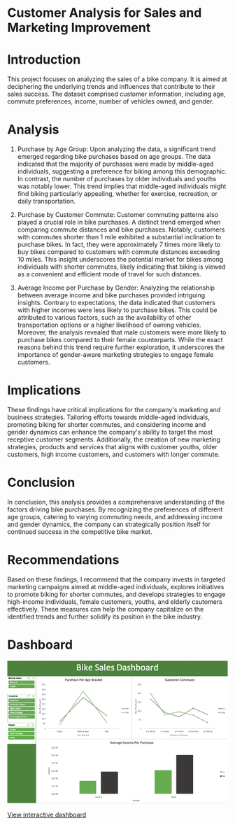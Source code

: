 # Customer Analysis for Sales and Marketing Improvement

# Introduction
This project focuses on analyzing the sales of a bike company. It is aimed at deciphering the underlying trends and influences that contribute to their sales success. The dataset comprised customer information, including age, commute preferences, income, number of vehicles owned, and gender.

# Analysis
1) Purchase by Age Group:
Upon analyzing the data, a significant trend emerged regarding bike purchases based on age groups. The data indicated that the majority of purchases were made by middle-aged individuals, suggesting a preference for biking among this demographic. In contrast, the number of purchases by older individuals and youths was notably lower. This trend implies that middle-aged individuals might find biking particularly appealing, whether for exercise, recreation, or daily transportation.

2) Purchase by Customer Commute:
Customer commuting patterns also played a crucial role in bike purchases. A distinct trend emerged when comparing commute distances and bike purchases. Notably, customers with commutes shorter than 1 mile exhibited a substantial inclination to purchase bikes. In fact, they were approximately 7 times more likely to buy bikes compared to customers with commute distances exceeding 10 miles. This insight underscores the potential market for bikes among individuals with shorter commutes, likely indicating that biking is viewed as a convenient and efficient mode of travel for such distances.

3) Average Income per Purchase by Gender:
Analyzing the relationship between average income and bike purchases provided intriguing insights. Contrary to expectations, the data indicated that customers with higher incomes were less likely to purchase bikes. This could be attributed to various factors, such as the availability of other transportation options or a higher likelihood of owning vehicles. Moreover, the analysis revealed that male customers were more likely to purchase bikes compared to their female counterparts. While the exact reasons behind this trend require further exploration, it underscores the importance of gender-aware marketing strategies to engage female customers.

# Implications
These findings have critical implications for the company's marketing and business strategies. Tailoring efforts towards middle-aged individuals, promoting biking for shorter commutes, and considering income and gender dynamics can enhance the company's ability to target the most receptive customer segments. Additionally, the creation of new marketing strategies, products and services that aligns with customer youths, older customers, high income customers, and customers with longer commute.

# Conclusion
In conclusion, this analysis provides a comprehensive understanding of the factors driving bike purchases. By recognizing the preferences of different age groups, catering to varying commuting needs, and addressing income and gender dynamics, the company can strategically position itself for continued success in the competitive bike market.

# Recommendations
Based on these findings, I recommend that the company invests in targeted marketing campaigns aimed at middle-aged individuals, explores initiatives to promote biking for shorter commutes, and develops strategies to engage high-income individuals, female customers, youths, and elderly csutomers effectively. These measures can help the company capitalize on the identified trends and further solidify its position in the bike industry.

# Dashboard
![dashboard](https://github.com/atamgbo/BikePurchasePattern/blob/main/Screenshot%202023-08-23%20at%209.51.19%20PM.png)

[View interactive dashboard](https://onedrive.live.com/view.aspx?resid=9CFBF646C73A23BB!144&ithint=file%2cxlsx&wdo=2&authkey=!ANwHlUrRmidSDTU)
